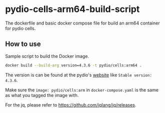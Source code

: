 # pydio-cells-arm64-build-script
The dockerfile and basic docker compose file for build an arm64 container for pydio cells.
## How to use
Sample script to build the Docker image.
```bash
docker build --build-arg version=4.3.6 -t pydio/cells:arm64 .
```
The version is can be found at the pydio's [website](https://pydio.com/en/download) like `Stable version: 4.3.6`.  

Make sure the `image: pydio/cells:arm` in `docker-compose.yaml` is the same as what you tagged the image with.  

For the jq, please refer to https://github.com/jqlang/jq/releases.

